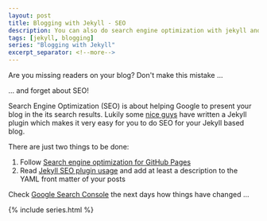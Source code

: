 ```yaml
---
layout: post
title: Blogging with Jekyll - SEO
description: You can also do search engine optimization with jekyll and github pages.
tags: [jekyll, blogging]
series: "Blogging with Jekyll"
excerpt_separator: <!--more-->
---
```


Are you missing readers on your blog? Don't make this mistake ...

... and forget about SEO!

<!--more-->

Search Engine Optimization (SEO) is about helping Google to present your blog in the its search results. Lukily some 
[nice guys](https://github.com/jekyll/jekyll-seo-tag) have written a Jekyll plugin which makes it very easy for you to 
do SEO for your Jekyll based blog.

There are just two things to be done:

1. Follow [Search engine optimization for GitHub Pages](https://help.github.com/articles/search-engine-optimization-for-github-pages/)
2. Read [Jekyll SEO plugin usage](https://github.com/jekyll/jekyll-seo-tag/blob/master/docs/usage.md) and add at least
   a description to the YAML front matter of your posts

Check [Google Search Console](https://www.google.com/webmasters/tools/home) the next days how things have changed ...

{% include series.html %}
